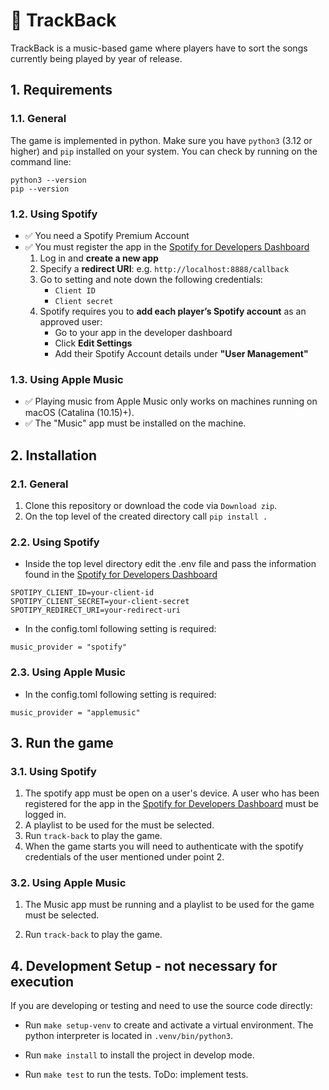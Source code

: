 # 🎵 TrackBack

TrackBack is a music-based game where players have to sort the songs currently being played by year of release.

## 1. Requirements

### 1.1. General

The game is implemented in python. 
Make sure you have `python3` (3.12 or higher) and `pip`  installed on your system. 
You can check by running on the command line:

```
python3 --version
pip --version
```

### 1.2. Using Spotify

- ✅ You need a Spotify Premium Account
- ✅ You must register the app in the [Spotify for Developers Dashboard](https://developer.spotify.com/dashboard/) 
   1. Log in and **create a new app**
   2. Specify a **redirect URI**:  e.g. `http://localhost:8888/callback`
   2. Go to setting and note down the following credentials:
      - `Client ID`
      - `Client secret`
   3. Spotify requires you to **add each player’s Spotify account** as an approved user:
      - Go to your app in the developer dashboard
      - Click **Edit Settings**
      - Add their Spotify Account details under **"User Management"**

### 1.3. Using Apple Music

- ✅ Playing music from Apple Music only works on machines running on macOS (Catalina (10.15)+).
- ✅ The "Music" app must be installed on the machine.

## 2. Installation

### 2.1. General

1. Clone this repository or download the code via `Download zip`.
2. On the top level of the created directory call `pip install .`

### 2.2. Using Spotify

- Inside the top level directory edit the .env file and pass the information  found in the [Spotify for Developers Dashboard](https://developer.spotify.com/dashboard/) 

```
SPOTIPY_CLIENT_ID=your-client-id
SPOTIPY_CLIENT_SECRET=your-client-secret
SPOTIPY_REDIRECT_URI=your-redirect-uri
```

- In the config.toml following setting is required:

```
music_provider = "spotify"
```

### 2.3. Using Apple Music

- In the config.toml following setting is required:

```
music_provider = "applemusic"
```

## 3. Run the game

### 3.1. Using Spotify

1. The spotify app must be open on a user's device. A user who has been registered for the app in the [Spotify for Developers Dashboard](https://developer.spotify.com/dashboard/) must be logged in.
2. A playlist to be used for the must be selected.
3. Run `track-back` to play the game.
4. When the game starts you will need to authenticate with the spotify credentials of the user mentioned under point 2.

### 3.2. Using Apple Music

1. The Music app must be running and a playlist to be used for the game must be selected.

2. Run `track-back` to play the game.

## 4. Development Setup - not necessary for execution

If you are developing or testing and need to use the source code directly:

- Run `make setup-venv` to create and activate a virtual environment. The python interpreter is located in `.venv/bin/python3`.

- Run `make install` to install the project in develop mode.

- Run `make test` to run the tests. ToDo: implement tests.